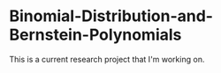 # Binomial-Distribution-and-Bernstein-Polynomials

This is a current research project that I'm working on.

